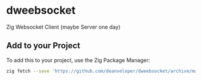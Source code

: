 # dweebsocket

Zig Websocket Client (maybe Server one day)

## Add to your Project

To add this to your project, use the Zig Package Manager:

```bash
zig fetch --save 'https://github.com/deanveloper/dweebsocket/archive/main.tgz' # todo - change to use tagged versions
```
